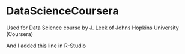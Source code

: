 # DataScienceCoursera
Used for Data Science course by J. Leek of Johns Hopkins University (Coursera)

And I added this line in R-Studio
